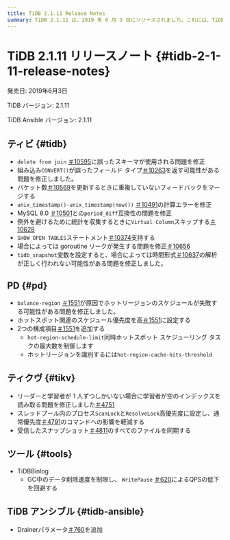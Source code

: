 ```yaml
---
title: TiDB 2.1.11 Release Notes
summary: TiDB 2.1.11 は、2019 年 6 月 3 日にリリースされました。これには、TiDB、PD、TiKV、およびツールのさまざまな問題に対する修正が含まれています。主な修正としては、結合からの削除における不正なスキーマの修正、unix_timestamp() の計算エラー、および TiDB Ansible へのDrainerパラメータの追加があります。
---
```


# TiDB 2.1.11 リリースノート {#tidb-2-1-11-release-notes}

発売日: 2019年6月3日

TiDB バージョン: 2.1.11

TiDB Ansible バージョン: 2.1.11

## ティビ {#tidb}

-   `delete from join` [＃10595](https://github.com/pingcap/tidb/pull/10595)に誤ったスキーマが使用される問題を修正
-   組み込み`CONVERT()`が誤ったフィールド タイプ[＃10263](https://github.com/pingcap/tidb/pull/10263)を返す可能性がある問題を修正しました。
-   バケット数[＃10569](https://github.com/pingcap/tidb/pull/10569)を更新するときに重複していないフィードバックをマージする
-   `unix_timestamp()-unix_timestamp(now())` [＃10491](https://github.com/pingcap/tidb/pull/10491)の計算エラーを修正
-   MySQL 8.0 [＃10501](https://github.com/pingcap/tidb/pull/10501)との`period_diff`互換性の問題を修正
-   例外を避けるために統計を収集するときに`Virtual Column`スキップする[＃10628](https://github.com/pingcap/tidb/pull/10628)
-   `SHOW OPEN TABLES`ステートメント[＃10374](https://github.com/pingcap/tidb/pull/10374)支持する
-   場合によっては goroutine リークが発生する問題を修正[＃10656](https://github.com/pingcap/tidb/pull/10656)
-   `tidb_snapshot`変数を設定すると、場合によっては時間形式[＃10637](https://github.com/pingcap/tidb/pull/10637)の解析が正しく行われない可能性がある問題を修正しました。

## PD {#pd}

-   `balance-region` [＃1551](https://github.com/pingcap/pd/pull/1551)が原因でホットリージョンのスケジュールが失敗する可能性がある問題を修正しました。
-   ホットスポット関連のスケジュール優先度を高[＃1551](https://github.com/pingcap/pd/pull/1551)に設定する
-   2つの構成項目[＃1551](https://github.com/pingcap/pd/pull/1551)を追加する
    -   `hot-region-schedule-limit`同時ホットスポット スケジューリング タスクの最大数を制御します
    -   ホットリージョンを識別するには`hot-region-cache-hits-threshold`

## ティクヴ {#tikv}

-   リーダーと学習者が 1 人ずつしかいない場合に学習者が空のインデックスを読み取る問題を修正しました[＃4751](https://github.com/tikv/tikv/pull/4751)
-   スレッドプール内のプロセス`ScanLock`と`ResolveLock`高優先度に設定し、通常優先度[＃4791](https://github.com/tikv/tikv/pull/4791)のコマンドへの影響を軽減する
-   受信したスナップショット[＃4811](https://github.com/tikv/tikv/pull/4811)のすべてのファイルを同期する

## ツール {#tools}

-   TiDBBinlog
    -   GC中のデータ削除速度を制限し、 `WritePause` [＃620](https://github.com/pingcap/tidb-binlog/pull/620)によるQPSの低下を回避する

## TiDB アンシブル {#tidb-ansible}

-   Drainerパラメータ[＃760](https://github.com/pingcap/tidb-ansible/pull/760)を追加
